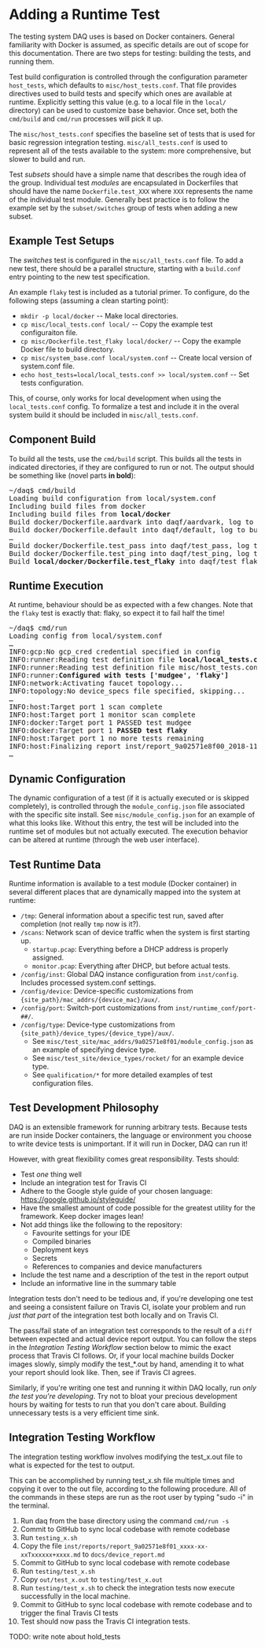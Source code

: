 # Adding a Runtime Test

The testing system DAQ uses is based on Docker containers. General familiarity with Docker is
assumed, as specific details are out of scope for this documentation. There are two steps
for testing: building the tests, and running them.

Test build configuration is controlled through the configuration parameter `host_tests`,
which defaults to `misc/host_tests.conf`. That file provides directives used to build tests
and specify which ones are available at runtime. Explicitly setting this value (e.g. to a
local file in the `local/` directory) can be used to customize base behavior. Once set,
both the `cmd/build` and `cmd/run` processes will pick it up.

The `misc/host_tests.conf` specifies the baseline set of tests that is used for basic regression
integration testing. `misc/all_tests.conf` is used to represent all of the tests available
to the system: more comprehensive, but slower to build and run.

Test _subsets_ should have a simple name that describes the rough idea of the group. Individual
test _modules_ are encapsulated in Dockerfiles that should have the name `Dockerfile.test_XXX`
where `XXX` represents the name of the individual test module. Generally best practice is to
follow the example set by the `subset/switches` group of tests when adding a new subset.

## Example Test Setups

The _switches_ test is configured in the `misc/all_tests.conf` file. To add a new test, there
should be a parallel structure, starting with a `build.conf` entry pointing to the new test
specification.

An example `flaky` test is included as a tutorial primer. To configure, do the following steps
(assuming a clean starting point):
* `mkdir -p local/docker` -- Make local directories.
* `cp misc/local_tests.conf local/` -- Copy the example test configuraiton file.
* `cp misc/Dockerfile.test_flaky local/docker/` -- Copy the example Docker file to build directory.
* `cp misc/system_base.conf local/system.conf` -- Create local version of system.conf file.
* `echo host_tests=local/local_tests.conf >> local/system.conf` -- Set tests configuration.

This, of course, only works for local development when using the `local_tests.conf` config. To
formalize a test and include it in the overal system build it should be included in
`misc/all_tests.conf`.

## Component Build

To build all the tests, use the `cmd/build` script. This builds all the tests in indicated
directories, if they are configured to run or not. The output should be something like (novel
parts <b>in bold</b>):

<pre>
~/daq$ cmd/build 
Loading build configuration from local/system.conf
Including build files from docker
Including build files from <b>local/docker</b>
Build docker/Dockerfile.aardvark into daqf/aardvark, log to build/docker_build.aardvark...
Build docker/Dockerfile.default into daqf/default, log to build/docker_build.default...
&hellip;
Build docker/Dockerfile.test_pass into daqf/test_pass, log to build/docker_build.test_pass...
Build docker/Dockerfile.test_ping into daqf/test_ping, log to build/docker_build.test_ping...
Build <b>local/docker/Dockerfile.test_flaky</b> into daqf/test_flaky, log to build/docker_build.test_flaky...
</pre>

## Runtime Execution

At runtime, behaviour should be as expected with a few changes. Note that the `flaky` test
is exactly that: flaky, so expect it to fail half the time!

<pre>
~/daq$ cmd/run
Loading config from local/system.conf
&hellip;
INFO:gcp:No gcp_cred credential specified in config
INFO:runner:Reading test definition file <b>local/local_tests.conf</b>
INFO:runner:Reading test definition file misc/host_tests.conf
INFO:runner:<b>Configured with tests ['mudgee', 'flaky']</b>
INFO:network:Activating faucet topology...
INFO:topology:No device_specs file specified, skipping...
&hellip;
INFO:host:Target port 1 scan complete
INFO:host:Target port 1 monitor scan complete
INFO:docker:Target port 1 PASSED test mudgee
INFO:docker:Target port 1 <b>PASSED test flaky</b>
INFO:host:Target port 1 no more tests remaining
INFO:host:Finalizing report inst/report_9a02571e8f00_2018-11-06T21:20:51.txt
&hellip;
</pre>

## Dynamic Configuration

The dynamic configuration of a test (if it is actually executed or is skipped completely),
is controlled through the `module_config.json` file associated with the specific site install.
See `misc/module_config.json` for an example of what this looks like. Without this entry,
the test will be included into the runtime set of modules but not actually executed. The
execution behavior can be altered at runtime (through the web user interface).

## Test Runtime Data

Runtime information is available to a test module (Docker container) in several
different places that are dynamically mapped into the system at runtime:
* `/tmp`: General information about a specific test run, saved after completion (not really `tmp` now is it?).
* `/scans`: Network scan of device traffic when the system is first starting up.
  * `startup.pcap`: Everything before a DHCP address is properly assigned.
  * `monitor.pcap`: Everything after DHCP, but before actual tests.
* `/config/inst`: Global DAQ instance configuration from `inst/config`. Includes processed system.conf settings.
* `/config/device`: Device-specific customizations from `{site_path}/mac_addrs/{device_mac}/aux/`.
* `/config/port`: Switch-port customizations from `inst/runtime_conf/port-##/`.
* `/config/type`: Device-type customizations from `{site_path}/device_types/{device_type}/aux/`.
  * See `misc/test_site/mac_addrs/9a02571e8f01/module_config.json` as an example of specifying device type.
  * See `misc/test_site/device_types/rocket/` for an example device type.
  * See `qualification/*` for more detailed examples of test configuration files.

## Test Development Philosophy

DAQ is an extensible framework for running arbitrary tests. Because tests are run inside Docker containers, the language or environment you choose to write device tests is unimportant. If it will run in Docker, DAQ can run it!

However, with great flexibility comes great responsibility. 
Tests should:

- Test _one_ thing well
- Include an integration test for Travis CI
- Adhere to the Google style guide of your chosen language: https://google.github.io/styleguide/
- Have the smallest amount of code possible for the greatest utility for the framework. Keep docker images lean!
- Not add things like the following to the repository:
    - Favourite settings for your IDE
    - Compiled binaries
    - Deployment keys
    - Secrets
    - References to companies and device manufacturers
- Include the test name and a description of the test in the report output
- Include an informative line in the summary table

Integration tests don't need to be tedious and, if you're developing one test and seeing a consistent failure on Travis CI, isolate your problem and run _just that part_ of the integration test both locally and on Travis CI.

The pass/fail state of an integration test corresponds to the result of a `diff` between expected and actual device report output. You can follow the steps in the _Integration Testing Workflow_ section below to mimic the exact process that Travis CI follows. Or, if your local machine builds Docker images slowly, simply modify the test_*.out by hand, amending it to what your report should look like. Then, see if Travis CI agrees.

Similarly, if you're writing one test and running it within DAQ locally, run _only the test you're developing_. Try not to bloat your precious development hours by waiting for tests to run that you don't care about. Building unnecessary tests is a very efficient time sink.

## Integration Testing Workflow 

The integration testing workflow involves modifying the test_x.out file to what is expected for the test to output.

This can be accomplished by running test_x.sh file multiple times and copying it over to the out file, according to the following procedure.
All of the commands in these steps are run as the root user by typing "sudo -i" in the terminal.

1. Run daq from the base directory using the command `cmd/run -s`
2. Commit to GitHub to sync local codebase with remote codebase
3. Run `testing_x.sh` 
4. Copy the file `inst/reports/report_9a02571e8f01_xxxx-xx-xxTxxxxxx+xxxx.md` to `docs/device_report.md`
5. Commit to GitHub to sync local codebase with remote codebase
6. Run `testing/test_x.sh` 
7. Copy `out/test_x.out` to `testing/test_x.out` 
8. Run `testing/test_x.sh` to check the integration tests now execute successfully in the local machine.
9. Commit to GitHub to sync local codebase with remote codebase and to trigger the final Travis CI tests
10. Test should now pass the Travis CI integration tests.

TODO: write note about hold_tests 
